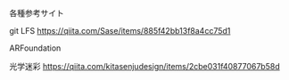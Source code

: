各種参考サイト

git LFS
https://qiita.com/Sase/items/885f42bb13f8a4cc75d1


ARFoundation




光学迷彩
https://qiita.com/kitasenjudesign/items/2cbe031f40877067b58d